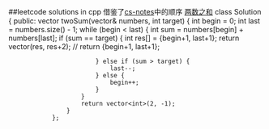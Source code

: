 ##leetcode solutions in cpp
借鉴了[cs-notes](https://github.com/CyC2018/CS-Notes/blob/master/notes/Leetcode%20%E9%A2%98%E8%A7%A3%20-%20%E7%9B%AE%E5%BD%95.md)中的顺序
[两数之和](https://leetcode-cn.com/problems/two-sum-ii-input-array-is-sorted/submissions/)
                class Solution {
                public:
                    vector<int> twoSum(vector<int>& numbers, int target) {
                        int begin = 0;
                        int last = numbers.size() - 1;
                        while (begin < last) {
                            int sum = numbers[begin] + numbers[last];
                            if (sum == target) {
                                int res[] = {begin+1, last+1};
                                return vector<int>(res, res+2);
                                // return {begin+1, last+1};

                            } else if (sum > target) {
                                last--;    
                            } else {
                                begin++;
                            }            
                        }
                        return vector<int>(2, -1);
                    }
                };
